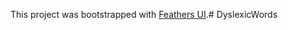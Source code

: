 This project was bootstrapped with [Feathers UI](https://feathersui.com/learn/haxe-openfl/).# DyslexicWords
